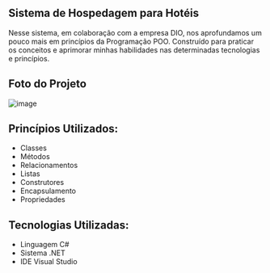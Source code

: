 ## Sistema de Hospedagem para Hotéis

Nesse sistema, em colaboração com a empresa DIO, nos aprofundamos um pouco mais em princípios da Programação POO.
Construído para praticar os conceitos e aprimorar minhas habilidades nas determinadas tecnologias e princípios.

## Foto do Projeto

![image](https://github.com/user-attachments/assets/df5fa12b-2fc7-4b50-ac4b-304bdc21cbff)

## Princípios Utilizados:
- Classes
- Métodos
- Relacionamentos
- Listas
- Construtores
- Encapsulamento
- Propriedades

## Tecnologias Utilizadas:
- Linguagem C#
- Sistema .NET
- IDE Visual Studio
